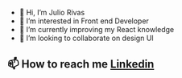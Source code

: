 - 👋 Hi, I’m Julio Rivas
- 👀 I’m interested in Front end Developer
- 🌱 I’m currently improving my React knowledge
- 💞️ I’m looking to collaborate on design UI
## 📫 How to reach me <a href="https://www.linkedin.com/in/julio-rivas-frontend">Linkedin</a>

<!---
Juliorivasz/Juliorivasz is a ✨ special ✨ repository because its `README.md` (this file) appears on your GitHub profile.
You can click the Preview link to take a look at your changes.
--->
